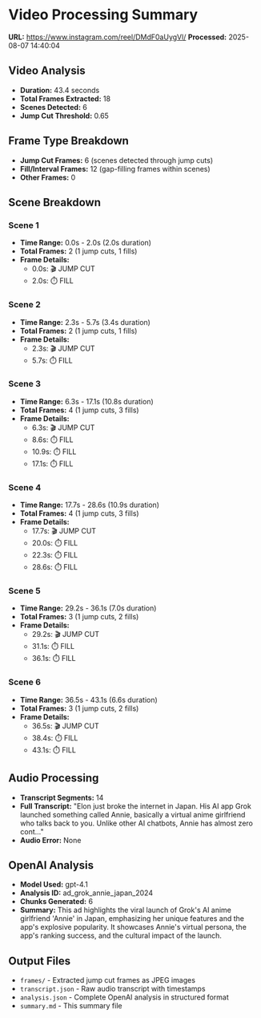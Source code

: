 # Video Processing Summary

**URL:** https://www.instagram.com/reel/DMdF0aUygVl/
**Processed:** 2025-08-07 14:40:04

## Video Analysis
- **Duration:** 43.4 seconds
- **Total Frames Extracted:** 18
- **Scenes Detected:** 6
- **Jump Cut Threshold:** 0.65

## Frame Type Breakdown
- **Jump Cut Frames:** 6 (scenes detected through jump cuts)
- **Fill/Interval Frames:** 12 (gap-filling frames within scenes)
- **Other Frames:** 0

## Scene Breakdown

### Scene 1
- **Time Range:** 0.0s - 2.0s (2.0s duration)
- **Total Frames:** 2 (1 jump cuts, 1 fills)
- **Frame Details:**
  - 0.0s: 🎬 JUMP CUT
  - 2.0s: ⏱️ FILL

### Scene 2
- **Time Range:** 2.3s - 5.7s (3.4s duration)
- **Total Frames:** 2 (1 jump cuts, 1 fills)
- **Frame Details:**
  - 2.3s: 🎬 JUMP CUT
  - 5.7s: ⏱️ FILL

### Scene 3
- **Time Range:** 6.3s - 17.1s (10.8s duration)
- **Total Frames:** 4 (1 jump cuts, 3 fills)
- **Frame Details:**
  - 6.3s: 🎬 JUMP CUT
  - 8.6s: ⏱️ FILL
  - 10.9s: ⏱️ FILL
  - 17.1s: ⏱️ FILL

### Scene 4
- **Time Range:** 17.7s - 28.6s (10.9s duration)
- **Total Frames:** 4 (1 jump cuts, 3 fills)
- **Frame Details:**
  - 17.7s: 🎬 JUMP CUT
  - 20.0s: ⏱️ FILL
  - 22.3s: ⏱️ FILL
  - 28.6s: ⏱️ FILL

### Scene 5
- **Time Range:** 29.2s - 36.1s (7.0s duration)
- **Total Frames:** 3 (1 jump cuts, 2 fills)
- **Frame Details:**
  - 29.2s: 🎬 JUMP CUT
  - 31.1s: ⏱️ FILL
  - 36.1s: ⏱️ FILL

### Scene 6
- **Time Range:** 36.5s - 43.1s (6.6s duration)
- **Total Frames:** 3 (1 jump cuts, 2 fills)
- **Frame Details:**
  - 36.5s: 🎬 JUMP CUT
  - 38.4s: ⏱️ FILL
  - 43.1s: ⏱️ FILL

## Audio Processing
- **Transcript Segments:** 14
- **Full Transcript:** "Elon just broke the internet in Japan. His AI app Grok launched something called Annie, basically a virtual anime girlfriend who talks back to you. Unlike other AI chatbots, Annie has almost zero cont..."
- **Audio Error:** None

## OpenAI Analysis
- **Model Used:** gpt-4.1
- **Analysis ID:** ad_grok_annie_japan_2024
- **Chunks Generated:** 6
- **Summary:** This ad highlights the viral launch of Grok's AI anime girlfriend 'Annie' in Japan, emphasizing her unique features and the app's explosive popularity. It showcases Annie's virtual persona, the app's ranking success, and the cultural impact of the launch.

## Output Files
- `frames/` - Extracted jump cut frames as JPEG images
- `transcript.json` - Raw audio transcript with timestamps
- `analysis.json` - Complete OpenAI analysis in structured format
- `summary.md` - This summary file
